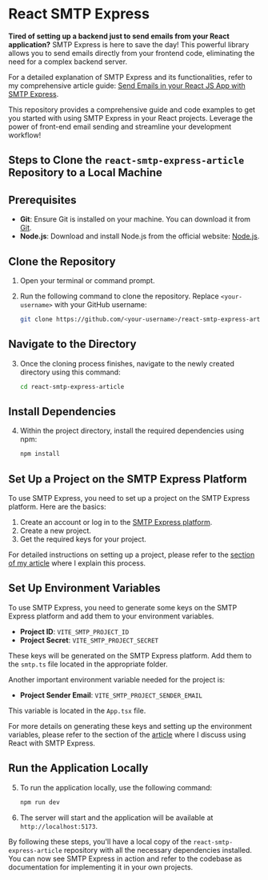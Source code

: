 # React SMTP Express

**Tired of setting up a backend just to send emails from your React application?** SMTP Express is here to save the day! This powerful library allows you to send emails directly from your frontend code, eliminating the need for a complex backend server.

For a detailed explanation of SMTP Express and its functionalities, refer to my comprehensive article guide: [Send Emails in your React JS App with SMTP Express](https://dev.to/devyoma/send-emails-in-your-react-js-app-with-smtp-express-1664).

This repository provides a comprehensive guide and code examples to get you started with using SMTP Express in your React projects. Leverage the power of front-end email sending and streamline your development workflow!

## Steps to Clone the `react-smtp-express-article` Repository to a Local Machine

## Prerequisites

- **Git**: Ensure Git is installed on your machine. You can download it from [Git](https://git-scm.com/).
- **Node.js**: Download and install Node.js from the official website: [Node.js](https://nodejs.org/en).

## Clone the Repository

1. Open your terminal or command prompt.
2. Run the following command to clone the repository. Replace `<your-username>` with your GitHub username:

    ```bash
    git clone https://github.com/<your-username>/react-smtp-express-article.git
    ```

## Navigate to the Directory

3. Once the cloning process finishes, navigate to the newly created directory using this command:

    ```bash
    cd react-smtp-express-article
    ```

## Install Dependencies

4. Within the project directory, install the required dependencies using npm:

    ```bash
    npm install
    ```
    
## Set Up a Project on the SMTP Express Platform

To use SMTP Express, you need to set up a project on the SMTP Express platform. Here are the basics:

1. Create an account or log in to the [SMTP Express platform](https://smtpexpress.com/).
2. Create a new project.
3. Get the required keys for your project.

For detailed instructions on setting up a project, please refer to the [section of my article](https://dev.to/devyoma/send-emails-in-your-react-js-app-with-smtp-express-1664#project-setup) where I explain this process.

## Set Up Environment Variables

To use SMTP Express, you need to generate some keys on the SMTP Express platform and add them to your environment variables.

- **Project ID**: `VITE_SMTP_PROJECT_ID`
- **Project Secret**: `VITE_SMTP_PROJECT_SECRET`

These keys will be generated on the SMTP Express platform. Add them to the `smtp.ts` file located in the appropriate folder.

Another important environment variable needed for the project is:

- **Project Sender Email**: `VITE_SMTP_PROJECT_SENDER_EMAIL`

This variable is located in the `App.tsx` file.

For more details on generating these keys and setting up the environment variables, please refer to the section of the [article](https://dev.to/devyoma/send-emails-in-your-react-js-app-with-smtp-express-1664#apiKey) where I discuss using React with SMTP Express.

## Run the Application Locally

5. To run the application locally, use the following command:

    ```bash
    npm run dev
    ```

6. The server will start and the application will be available at `http://localhost:5173`.

By following these steps, you'll have a local copy of the `react-smtp-express-article` repository with all the necessary dependencies installed. You can now see SMTP Express in action and refer to the codebase as documentation for implementing it in your own projects.
